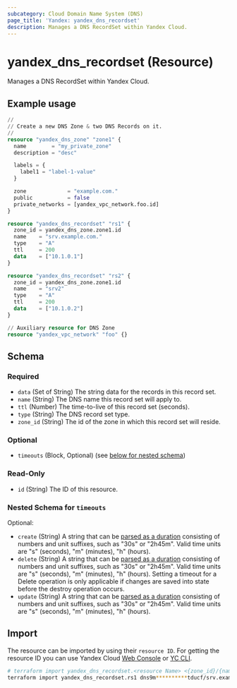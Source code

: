```yaml
---
subcategory: Cloud Domain Name System (DNS)
page_title: 'Yandex: yandex_dns_recordset'
description: Manages a DNS RecordSet within Yandex Cloud.
---
```


# yandex_dns_recordset (Resource)

Manages a DNS RecordSet within Yandex Cloud.

## Example usage

```terraform
//
// Create a new DNS Zone & two DNS Records on it.
//
resource "yandex_dns_zone" "zone1" {
  name        = "my_private_zone"
  description = "desc"

  labels = {
    label1 = "label-1-value"
  }

  zone             = "example.com."
  public           = false
  private_networks = [yandex_vpc_network.foo.id]
}

resource "yandex_dns_recordset" "rs1" {
  zone_id = yandex_dns_zone.zone1.id
  name    = "srv.example.com."
  type    = "A"
  ttl     = 200
  data    = ["10.1.0.1"]
}

resource "yandex_dns_recordset" "rs2" {
  zone_id = yandex_dns_zone.zone1.id
  name    = "srv2"
  type    = "A"
  ttl     = 200
  data    = ["10.1.0.2"]
}

// Auxiliary resource for DNS Zone
resource "yandex_vpc_network" "foo" {}
```

<!-- schema generated by tfplugindocs -->
## Schema

### Required

- `data` (Set of String) The string data for the records in this record set.
- `name` (String) The DNS name this record set will apply to.
- `ttl` (Number) The time-to-live of this record set (seconds).
- `type` (String) The DNS record set type.
- `zone_id` (String) The id of the zone in which this record set will reside.

### Optional

- `timeouts` (Block, Optional) (see [below for nested schema](#nestedblock--timeouts))

### Read-Only

- `id` (String) The ID of this resource.

<a id="nestedblock--timeouts"></a>
### Nested Schema for `timeouts`

Optional:

- `create` (String) A string that can be [parsed as a duration](https://pkg.go.dev/time#ParseDuration) consisting of numbers and unit suffixes, such as "30s" or "2h45m". Valid time units are "s" (seconds), "m" (minutes), "h" (hours).
- `delete` (String) A string that can be [parsed as a duration](https://pkg.go.dev/time#ParseDuration) consisting of numbers and unit suffixes, such as "30s" or "2h45m". Valid time units are "s" (seconds), "m" (minutes), "h" (hours). Setting a timeout for a Delete operation is only applicable if changes are saved into state before the destroy operation occurs.
- `update` (String) A string that can be [parsed as a duration](https://pkg.go.dev/time#ParseDuration) consisting of numbers and unit suffixes, such as "30s" or "2h45m". Valid time units are "s" (seconds), "m" (minutes), "h" (hours).

## Import

The resource can be imported by using their `resource ID`. For getting the resource ID you can use Yandex Cloud [Web Console](https://console.yandex.cloud) or [YC CLI](https://yandex.cloud/docs/cli/quickstart).

```bash
# terraform import yandex_dns_recordset.<resource Name> <{zone_id}/{name}/{type}>
terraform import yandex_dns_recordset.rs1 dns9m**********tducf/srv.example.com./A
```

